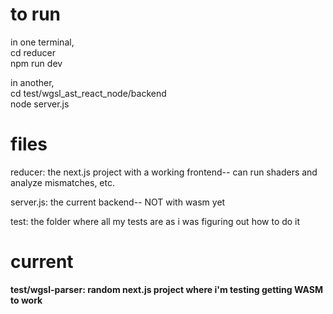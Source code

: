 # to run 

in one terminal, \
cd reducer \
npm run dev

in another, \
cd test/wgsl_ast_react_node/backend \
node server.js

# files

reducer: the next.js project with a working frontend-- can run shaders and analyze mismatches, etc. 

server.js: the current backend-- NOT with wasm yet

test: the folder where all my tests are as i was figuring out how to do it

# current

**test/wgsl-parser: random next.js project where i'm testing getting WASM to work**


